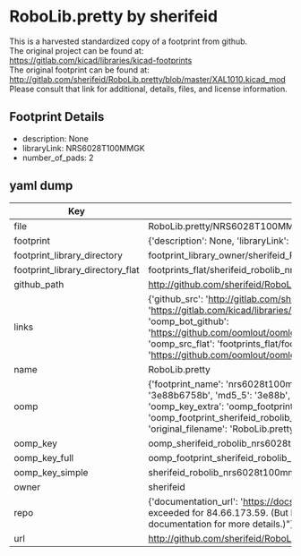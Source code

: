 # RoboLib.pretty by sherifeid  
This is a harvested standardized copy of a footprint from github.  
The original project can be found at:  
https://gitlab.com/kicad/libraries/kicad-footprints  
The original footprint can be found at:
http://gitlab.com/sherifeid/RoboLib.pretty/blob/master/XAL1010.kicad_mod
Please consult that link for additional, details, files, and license information.  
## Footprint Details
* description: None  
* libraryLink: NRS6028T100MMGK  
* number_of_pads: 2  
## yaml dump  
| Key | Value |  
| --- | --- |  
| file | RoboLib.pretty/NRS6028T100MMGK.kicad_mod |  
| footprint | {'description': None, 'libraryLink': 'NRS6028T100MMGK', 'number_of_pads': 2} |  
| footprint_library_directory | footprint_library_owner/sherifeid_RoboLib.pretty |  
| footprint_library_directory_flat | footprints_flat/sherifeid_robolib_nrs6028t100mmgk/working |  
| github_path | http://github.com/sherifeid/RoboLib.pretty/blob/master/NRS6028T100MMGK.kicad_mod |  
| links | {'github_src': 'http://gitlab.com/sherifeid/RoboLib.pretty/blob/master/XAL1010.kicad_mod', 'github_src_repo': 'https://gitlab.com/kicad/libraries/kicad-footprints', 'oomp_bot': 'footprints/sherifeid_robolib_nrs6028t100mmgk/working', 'oomp_bot_github': 'https://github.com/oomlout/oomlout_oomp_footprint_bot/tree/main/footprints/sherifeid_robolib_nrs6028t100mmgk/working', 'oomp_src_flat': 'footprints_flat/footprints_flat/sherifeid_robolib_nrs6028t100mmgk/working', 'oomp_src_flat_github': 'https://github.com/oomlout/oomlout_oomp_footprint_src/tree/main/footprints_flat/sherifeid_robolib_nrs6028t100mmgk/working'} |  
| name | RoboLib.pretty |  
| oomp | {'footprint_name': 'nrs6028t100mmgk', 'library_name': 'robolib', 'md5': '3e88b6758b9f72d68ec257a79c5bdab6', 'md5_10': '3e88b6758b', 'md5_5': '3e88b', 'md5_6': '3e88b6', 'oomp_key': 'oomp_sherifeid_robolib_nrs6028t100mmgk', 'oomp_key_extra': 'oomp_footprint_sherifeid_robolib_nrs6028t100mmgk', 'oomp_key_full': 'oomp_footprint_sherifeid_robolib_nrs6028t100mmgk_3e88b6', 'oomp_key_simple': 'sherifeid_robolib_nrs6028t100mmgk', 'original_filename': 'RoboLib.pretty/NRS6028T100MMGK.kicad_mod', 'owner_name': 'sherifeid'} |  
| oomp_key | oomp_sherifeid_robolib_nrs6028t100mmgk |  
| oomp_key_full | oomp_footprint_sherifeid_robolib_nrs6028t100mmgk |  
| oomp_key_simple | sherifeid_robolib_nrs6028t100mmgk |  
| owner | sherifeid |  
| repo | {'documentation_url': 'https://docs.github.com/rest/overview/resources-in-the-rest-api#rate-limiting', 'message': "API rate limit exceeded for 84.66.173.59. (But here's the good news: Authenticated requests get a higher rate limit. Check out the documentation for more details.)"} |  
| url | http://github.com/sherifeid/RoboLib.pretty |  

